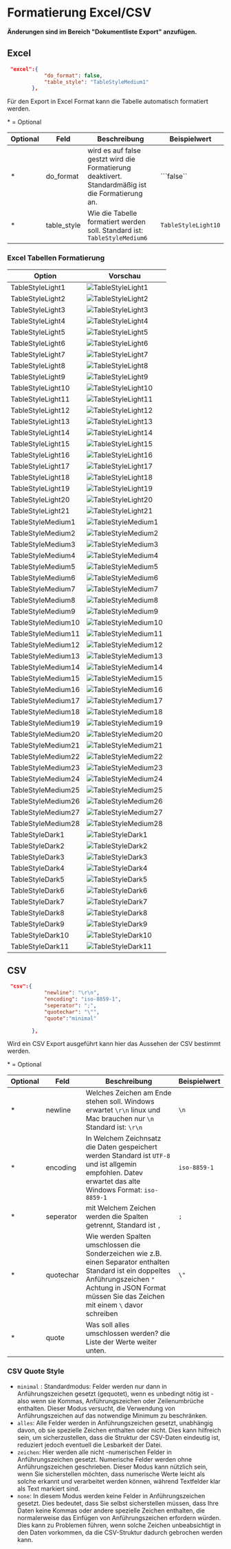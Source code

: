 
# Formatierung Excel/CSV

**Änderungen sind im Bereich "Dokumentliste Export" anzufügen.**

## Excel
``` JSON title="Konfiguration der Excel Exportdatei:"
 "excel":{
            "do_format": false,
            "table_style": "TableStyleMedium1"
        },
```
Für den Export in Excel Format kann die Tabelle automatisch formatiert werden.

\* = Optional

| Optional | Feld        | Beschreibung                                                                                      | Beispielwert     |
| -------- | ----------- | ------------------------------------------------------------------------------------------------- | ---------------- |
| *        | do_format   | wird es auf false gestzt wird die Formatierung deaktivert. Standardmäßig ist die Formatierung an. | ```false``       |
| *        | table_style | Wie die Tabelle formatiert werden soll. Standard ist: ```TableStyleMedium6```                                                           | ```TableStyleLight10``` |

### Excel Tabellen Formatierung
| Option                   | Vorschau                                         |
| ------------------------ | ------------------------------------------------ |
| TableStyleLight1   | ![TableStyleLight1](img/TableStyleLight1.png)     |
| TableStyleLight2   | ![TableStyleLight2](img/TableStyleLight2.png)     |
| TableStyleLight3   | ![TableStyleLight3](img/TableStyleLight3.png)     |
| TableStyleLight4   | ![TableStyleLight4](img/TableStyleLight4.png)     |
| TableStyleLight5   | ![TableStyleLight5](img/TableStyleLight5.png)     |
| TableStyleLight6   | ![TableStyleLight6](img/TableStyleLight6.png)     |
| TableStyleLight7   | ![TableStyleLight7](img/TableStyleLight7.png)     |
| TableStyleLight8   | ![TableStyleLight8](img/TableStyleLight8.png)     |
| TableStyleLight9   | ![TableStyleLight9](img/TableStyleLight9.png)     |
| TableStyleLight10  | ![TableStyleLight10](img/TableStyleLight10.png)   |
| TableStyleLight11  | ![TableStyleLight11](img/TableStyleLight11.png)   |
| TableStyleLight12  | ![TableStyleLight12](img/TableStyleLight12.png)   |
| TableStyleLight13  | ![TableStyleLight13](img/TableStyleLight13.png)   |
| TableStyleLight14  | ![TableStyleLight14](img/TableStyleLight14.png)   |
| TableStyleLight15  | ![TableStyleLight15](img/TableStyleLight15.png)   |
| TableStyleLight16  | ![TableStyleLight16](img/TableStyleLight16.png)   |
| TableStyleLight17  | ![TableStyleLight17](img/TableStyleLight17.png)   |
| TableStyleLight18  | ![TableStyleLight18](img/TableStyleLight18.png)   |
| TableStyleLight19  | ![TableStyleLight19](img/TableStyleLight19.png)   |
| TableStyleLight20  | ![TableStyleLight20](img/TableStyleLight20.png)   |
| TableStyleLight21  | ![TableStyleLight21](img/TableStyleLight21.png)   |
| TableStyleMedium1  | ![TableStyleMedium1](img/TableStyleMedium1.png)   |
| TableStyleMedium2  | ![TableStyleMedium2](img/TableStyleMedium2.png)   |
| TableStyleMedium3  | ![TableStyleMedium3](img/TableStyleMedium3.png)   |
| TableStyleMedium4  | ![TableStyleMedium4](img/TableStyleMedium4.png)   |
| TableStyleMedium5  | ![TableStyleMedium5](img/TableStyleMedium5.png)   |
| TableStyleMedium6  | ![TableStyleMedium6](img/TableStyleMedium6.png)   |
| TableStyleMedium7  | ![TableStyleMedium7](img/TableStyleMedium7.png)   |
| TableStyleMedium8  | ![TableStyleMedium8](img/TableStyleMedium8.png)   |
| TableStyleMedium9  | ![TableStyleMedium9](img/TableStyleMedium9.png)   |
| TableStyleMedium10 | ![TableStyleMedium10](img/TableStyleMedium10.png) |
| TableStyleMedium11 | ![TableStyleMedium11](img/TableStyleMedium11.png) |
| TableStyleMedium12 | ![TableStyleMedium12](img/TableStyleMedium12.png) |
| TableStyleMedium13 | ![TableStyleMedium13](img/TableStyleMedium13.png) |
| TableStyleMedium14 | ![TableStyleMedium14](img/TableStyleMedium14.png) |
| TableStyleMedium15 | ![TableStyleMedium15](img/TableStyleMedium15.png) |
| TableStyleMedium16 | ![TableStyleMedium16](img/TableStyleMedium16.png) |
| TableStyleMedium17 | ![TableStyleMedium17](img/TableStyleMedium17.png) |
| TableStyleMedium18 | ![TableStyleMedium18](img/TableStyleMedium18.png) |
| TableStyleMedium19 | ![TableStyleMedium19](img/TableStyleMedium19.png) |
| TableStyleMedium20 | ![TableStyleMedium20](img/TableStyleMedium20.png) |
| TableStyleMedium21 | ![TableStyleMedium21](img/TableStyleMedium21.png) |
| TableStyleMedium22 | ![TableStyleMedium22](img/TableStyleMedium22.png) |
| TableStyleMedium23 | ![TableStyleMedium23](img/TableStyleMedium23.png) |
| TableStyleMedium24 | ![TableStyleMedium24](img/TableStyleMedium24.png) |
| TableStyleMedium25 | ![TableStyleMedium25](img/TableStyleMedium25.png) |
| TableStyleMedium26 | ![TableStyleMedium26](img/TableStyleMedium26.png) |
| TableStyleMedium27 | ![TableStyleMedium27](img/TableStyleMedium27.png) |
| TableStyleMedium28 | ![TableStyleMedium28](img/TableStyleMedium28.png) |
| TableStyleDark1    | ![TableStyleDark1](img/TableStyleDark1.png)       |
| TableStyleDark2    | ![TableStyleDark2](img/TableStyleDark2.png)       |
| TableStyleDark3    | ![TableStyleDark3](img/TableStyleDark3.png)       |
| TableStyleDark4    | ![TableStyleDark4](img/TableStyleDark4.png)       |
| TableStyleDark5    | ![TableStyleDark5](img/TableStyleDark5.png)       |
| TableStyleDark6    | ![TableStyleDark6](img/TableStyleDark6.png)       |
| TableStyleDark7    | ![TableStyleDark7](img/TableStyleDark7.png)       |
| TableStyleDark8    | ![TableStyleDark8](img/TableStyleDark8.png)       |
| TableStyleDark9    | ![TableStyleDark9](img/TableStyleDark9.png)       |
| TableStyleDark10   | ![TableStyleDark10](img/TableStyleDark10.png)     |
| TableStyleDark11   | ![TableStyleDark11](img/TableStyleDark11.png)     |

## CSV
``` JSON title="Konfiguration der csv Exportdatei:"
 "csv":{
            "newline": "\r\n",
            "encoding": "iso-8859-1",
            "seperator": ";",
            "quotechar": "\"",
            "quote":"minimal"

        },
```

Wird ein CSV Export ausgeführt kann hier das Aussehen der CSV bestimmt werden. 

\* = Optional

| Optional | Feld      | Beschreibung                                                                                                                                                                                                               | Beispielwert     |
| -------- | --------- | -------------------------------------------------------------------------------------------------------------------------------------------------------------------------------------------------------------------------- | ---------------- |
| *        | newline   | Welches Zeichen am Ende stehen soll. Windows erwartet ```\r\n``` linux und Mac brauchen nur ```\n```   Standard ist:    ```\r\n```                                                                                         | ```\n```         |
| *        | encoding  | In Welchem Zeichnsatz die Daten gespeichert werden Standard ist ```UTF-8``` und ist allgemin empfohlen.  Datev erwartet das alte Windows Format:  ```iso-8859-1```                                                         | ```iso-8859-1``` |
| *        | seperator | mit Welchem Zeichen werden die Spalten getrennt, Standard ist ```,```                                                                                                                                                      | ```;```          |
| *        | quotechar | Wie werden Spalten umschlossen die Sonderzeichen wie z.B. einen Separator enthalten  Standard ist ein doppeltes Anführungszeichen ```"```  Achtung in JSON Format müssen Sie das Zeichen mit einem ```\``` davor schreiben | ```\"```         |
| *        | quote     | Was soll alles umschlossen werden? die Liste der Werte weiter unten.                                                                                                                                                       |


### CSV Quote Style


- ```minimal``` : Standardmodus: Felder werden nur dann in Anführungszeichen gesetzt (gequotet), wenn es unbedingt nötig ist - also wenn sie Kommas, Anführungszeichen oder Zeilenumbrüche enthalten. Dieser Modus versucht, die Verwendung von Anführungszeichen auf das notwendige Minimum zu beschränken.
- ```alles```: Alle Felder werden in Anführungszeichen gesetzt, unabhängig davon, ob sie spezielle Zeichen enthalten oder nicht. Dies kann hilfreich sein, um sicherzustellen, dass die Struktur der CSV-Daten eindeutig ist, reduziert jedoch eventuell die Lesbarkeit der Datei.
- ```zeichen```: Hier werden alle nicht -numerischen Felder in Anführungszeichen gesetzt. Numerische Felder werden ohne Anführungszeichen geschrieben. Dieser Modus kann nützlich sein, wenn Sie sicherstellen möchten, dass numerische Werte leicht als solche erkannt und verarbeitet werden können, während Textfelder klar als Text markiert sind.
- ```none```: In diesem Modus werden keine Felder in Anführungszeichen gesetzt. Dies bedeutet, dass Sie selbst sicherstellen müssen, dass Ihre Daten keine Kommas oder andere spezielle Zeichen enthalten, die normalerweise das Einfügen von Anführungszeichen erfordern würden. Dies kann zu Problemen führen, wenn solche Zeichen unbeabsichtigt in den Daten vorkommen, da die CSV-Struktur dadurch gebrochen werden kann.

